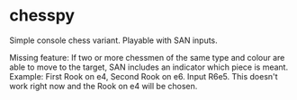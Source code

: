 # chesspy

Simple console chess variant. Playable with SAN inputs.

Missing feature: If two or more chessmen of the same type and colour are able to move to the target, SAN includes an indicator which piece is meant. Example: First Rook on e4, Second Rook on e6. Input R6e5. This doesn't work right now and the Rook on e4 will be chosen. 
